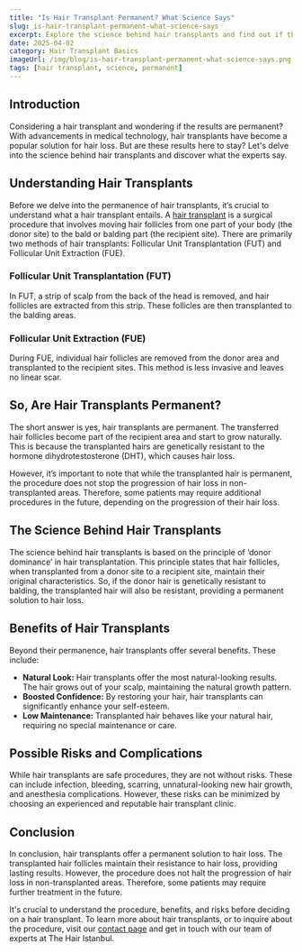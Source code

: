 ```yaml
---
title: "Is Hair Transplant Permanent? What Science Says"
slug: is-hair-transplant-permanent-what-science-says
excerpt: Explore the science behind hair transplants and find out if the results are truly permanent. Understand the process, benefits, and possible risks.
date: 2025-04-02
category: Hair Transplant Basics
imageUrl: /img/blog/is-hair-transplant-permanent-what-science-says.png
tags: [hair transplant, science, permanent]
---
```


<h2>Introduction</h2>
<p>Considering a hair transplant and wondering if the results are permanent? With advancements in medical technology, hair transplants have become a popular solution for hair loss. But are these results here to stay? Let's delve into the science behind hair transplants and discover what the experts say.</p>

<h2>Understanding Hair Transplants</h2>
<p>Before we delve into the permanence of hair transplants, it’s crucial to understand what a hair transplant entails. A <a href="https://thehairistanbul.com">hair transplant</a> is a surgical procedure that involves moving hair follicles from one part of your body (the donor site) to the bald or balding part (the recipient site). There are primarily two methods of hair transplants: Follicular Unit Transplantation (FUT) and Follicular Unit Extraction (FUE).</p>

<h3>Follicular Unit Transplantation (FUT)</h3>
<p>In FUT, a strip of scalp from the back of the head is removed, and hair follicles are extracted from this strip. These follicles are then transplanted to the balding areas.</p>

<h3>Follicular Unit Extraction (FUE)</h3>
<p>During FUE, individual hair follicles are removed from the donor area and transplanted to the recipient sites. This method is less invasive and leaves no linear scar.</p>

<h2>So, Are Hair Transplants Permanent?</h2>
<p>The short answer is yes, hair transplants are permanent. The transferred hair follicles become part of the recipient area and start to grow naturally. This is because the transplanted hairs are genetically resistant to the hormone dihydrotestosterone (DHT), which causes hair loss.</p>

<p>However, it’s important to note that while the transplanted hair is permanent, the procedure does not stop the progression of hair loss in non-transplanted areas. Therefore, some patients may require additional procedures in the future, depending on the progression of their hair loss.</p>

<h2>The Science Behind Hair Transplants</h2>
<p>The science behind hair transplants is based on the principle of ‘donor dominance’ in hair transplantation. This principle states that hair follicles, when transplanted from a donor site to a recipient site, maintain their original characteristics. So, if the donor hair is genetically resistant to balding, the transplanted hair will also be resistant, providing a permanent solution to hair loss.</p>

<h2>Benefits of Hair Transplants</h2>
<p>Beyond their permanence, hair transplants offer several benefits. These include:
<ul>
<li><b>Natural Look:</b> Hair transplants offer the most natural-looking results. The hair grows out of your scalp, maintaining the natural growth pattern.</li>
<li><b>Boosted Confidence:</b> By restoring your hair, hair transplants can significantly enhance your self-esteem.</li>
<li><b>Low Maintenance:</b> Transplanted hair behaves like your natural hair, requiring no special maintenance or care.</li>
</ul></p>

<h2>Possible Risks and Complications</h2>
<p>While hair transplants are safe procedures, they are not without risks. These can include infection, bleeding, scarring, unnatural-looking new hair growth, and anesthesia complications. However, these risks can be minimized by choosing an experienced and reputable hair transplant clinic.</p>

<h2>Conclusion</h2>
<p>In conclusion, hair transplants offer a permanent solution to hair loss. The transplanted hair follicles maintain their resistance to hair loss, providing lasting results. However, the procedure does not halt the progression of hair loss in non-transplanted areas. Therefore, some patients may require further treatment in the future.</p>

<p>It's crucial to understand the procedure, benefits, and risks before deciding on a hair transplant. To learn more about hair transplants, or to inquire about the procedure, visit our <a href="https://thehairistanbul.com/contact">contact page</a> and get in touch with our team of experts at The Hair Istanbul.</p>